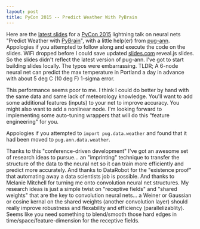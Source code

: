 ```yaml
---
layout: post
title: PyCon 2015 -- Predict Weather With PyBrain
---
```


Here are the [latest slides](/images/pycon2015-predict-weather-with-pybrain.html) for a [PyCon 2015](http://us.pycon.org/2015/) lightning talk on neural nets "Predict Weather with [PyBrain](http://pybrain.org)", with a little help(er) from [pug-ann](http://github.com/hobson/pug-ann). Appologies if you attempted to follow along and execute the code on the slides. WiFi dropped before I could save updated [slides.com](//slides.com/hobsonlane/pycon2015-predict-weather-with-pybrain.html) reveal.js slides. So the slides didn't reflect the latest version of pug-ann. I've got to start building slides locally. The typos were embarrassing. TLDR; A 6-node neural net can predict the max temperature in Portland a day in advance with about 5 deg C (10 deg F) 1-sigma error. 

This performance seems poor to me. I think I could do better by hand with the same data and same lack of meteorology knowledge. You'll want to add some additional features (inputs) to your net to improve accuracy. You might also want to add a nonlinear node. I'm looking forward to implementing some auto-tuning wrappers that will do this "feature engineering" for you.

Appologies if you attempted to `import pug.data.weather` and found that it had been moved to `pug.ann.data.weather`.

Thanks to this "conference-driven development" I've got an awesome set of research ideas to pursue... an "imprinting" technique to transfer the structure of the data to the neural net so it can train more efficiently and predict more accurately. And thanks to DataRobot for the "existence proof" that automating away a data scientists job is possible. And thanks to Melanie Mitchell for turning me onto convolution neural net structures. My research ideas is just a simple twist on "receptive fields" and "shared weights" that are the key to convolution neural nets... a Weiner or Gaussian or cosine kernal on the shared weights (another convolution layer) should really improve robustness and flexability and efficiency (parallelizablity).  Seems like you need something to blend/smooth those hard edges in time/space/feature-dimension for the receptive fields.
